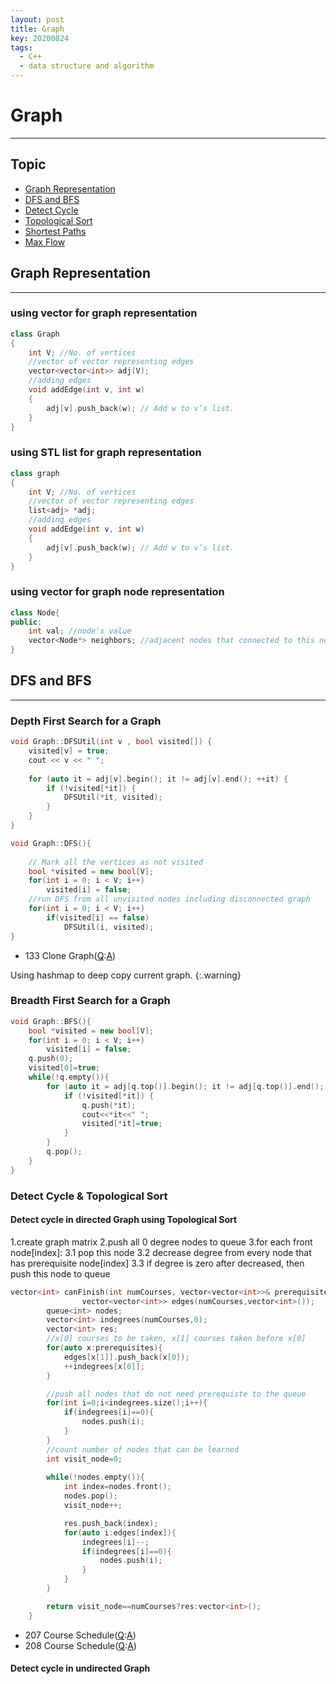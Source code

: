 ```yaml
---
layout: post
title: Graph
key: 20200824
tags:
  - C++
  - data structure and algorithm
---
```


# Graph
___
## Topic
* [Graph Representation](#graph-representation)
* [DFS and BFS](#dfs-and-bfs)
* [Detect Cycle](https://github.com/hadleyhzy34/data_structure_and_algorithm/blob/master/graph/content/Detect%20Cycle.md)
* [Topological Sort](https://github.com/hadleyhzy34/data_structure_and_algorithm/blob/master/graph/content/Topological%20Sort.md)
* [Shortest Paths](https://github.com/hadleyhzy34/data_structure_and_algorithm/blob/master/graph/content/Shortest%20Paths.md)
* [Max Flow](https://github.com/hadleyhzy34/data_structure_and_algorithm/blob/master/graph/content/Max%20Flow.md)

<!--more-->
## Graph Representation
___
### using vector for graph representation
```c++
class Graph
{
    int V; //No. of vertices
    //vector of vector representing edges
    vector<vector<int>> adj(V);
    //adding edges
    void addEdge(int v, int w)
    {
        adj[v].push_back(w); // Add w to v’s list.
    }
}
```
### using STL list for graph representation
```c++
class graph
{
    int V; //No. of vertices
    //vector of vector representing edges
    list<adj> *adj;
    //adding edges
    void addEdge(int v, int w)
    {
        adj[v].push_back(w); // Add w to v’s list.
    }
}
```

### using vector for graph node representation
```c++
class Node{
public:
    int val; //node's value
    vector<Node*> neighbors; //adjacent nodes that connected to this node
}
```

## DFS and BFS
___
### Depth First Search for a Graph
```c++
void Graph::DFSUtil(int v , bool visited[]) {
    visited[v] = true;
    cout << v << " ";
    
    for (auto it = adj[v].begin(); it != adj[v].end(); ++it) {
        if (!visited[*it]) {
            DFSUtil(*it, visited);
        }
    }
}

void Graph::DFS(){
    
    // Mark all the vertices as not visited
    bool *visited = new bool[V];
    for(int i = 0; i < V; i++)
        visited[i] = false;
    //run DFS from all unvisited nodes including disconnected graph
    for(int i = 0; i < V; i++)
        if(visited[i] == false)
            DFSUtil(i, visited);
}
```
* 133 Clone Graph([Q](https://leetcode.com/problems/clone-graph/):[A]())

Using hashmap to deep copy current graph.
{:.warning}

### Breadth First Search for a Graph
```c++
void Graph::BFS(){
    bool *visited = new bool[V];
    for(int i = 0; i < V; i++)
        visited[i] = false;
    q.push(0);
    visited[0]=true;
    while(!q.empty()){
        for (auto it = adj[q.top()].begin(); it != adj[q.top()].end(); ++it) {
            if (!visited[*it]) {
                q.push(*it);
                cout<<*it<<" ";
                visited[*it]=true;
            }
        }
        q.pop();
    }
}
```

### Detect Cycle & Topological Sort
#### Detect cycle in directed Graph using Topological Sort
1.create graph matrix
2.push all 0 degree nodes to queue
3.for each front node[index]:
3.1 pop this node
3.2 decrease degree from every node that has prerequisite node[index]
3.3 if degree is zero after decreased, then push this node to queue

```c++
vector<int> canFinish(int numCourses, vector<vector<int>>& prerequisites) {
                vector<vector<int>> edges(numCourses,vector<int>());
        queue<int> nodes;
        vector<int> indegrees(numCourses,0);
        vector<int> res;
        //x[0] courses to be taken, x[1] courses taken before x[0]
        for(auto x:prerequisites){
            edges[x[1]].push_back(x[0]);
            ++indegrees[x[0]];
        }

        //push all nodes that do not need prerequiste to the queue
        for(int i=0;i<indegrees.size();i++){
            if(indegrees[i]==0){
                nodes.push(i);
            }
        }
        //count number of nodes that can be learned 
        int visit_node=0;
        
        while(!nodes.empty()){
            int index=nodes.front();
            nodes.pop();
            visit_node++;

            res.push_back(index);
            for(auto i:edges[index]){
                indegrees[i]--;
                if(indegrees[i]==0){
                    nodes.push(i);
                }
            }
        }

        return visit_node==numCourses?res:vector<int>();
    }
```




* 207 Course Schedule([Q]():[A]())
* 208 Course Schedule([Q]():[A]())


#### Detect cycle in undirected Graph


